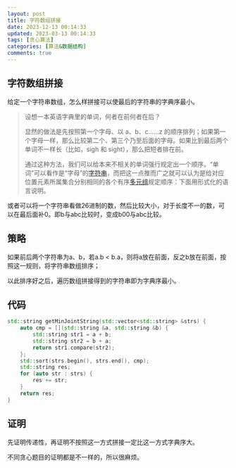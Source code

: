 ```yaml
---
layout: post
title: 字符数组拼接
date: 2023-12-13 00:14:33
updated: 2023-03-13 00:14:33
tags: [贪心算法]
categories: [算法&数据结构]
comments: true
---
```


## 字符数组拼接

给定一个字符串数组，怎么样拼接可以使最后的字符串的字典序最小。

> 设想一本英语字典里的单词，何者在前何者在后？
>
> 显然的做法是先按照第一个字母、以 a、b、c……z 的顺序排列；如果第一个字母一样，那么比较第二个、第三个乃至后面的字母。如果比到最后两个单词不一样长（比如，sigh 和 sight），那么把短者排在前。
>
> 通过这种方法，我们可以给本来不相关的单词强行规定出一个顺序。“单词”可以看作是“字母”的[字符串](https://baike.baidu.com/item/字符串?fromModule=lemma_inlink)，而把这一点推而广之就可以认为是给对应位置元素所属集合分别相同的各个有序[多元组](https://baike.baidu.com/item/多元组?fromModule=lemma_inlink)规定顺序：下面用形式化的语言说明。

或者可以将一个字符串看做26进制的数，然后比较大小，对于长度不一的数，可以在最后面补0。即b与abc比较时，变成b00与abc比较。

## 策略

如果前后两个字符串为a、b，若a.b < b.a，则将a放在前面，反之b放在前面，按照这一规则，将字符串数组排序；

以此排序好之后，遍历数组拼接得到的字符串即为字典序最小。

## 代码

```cpp
std::string getMinJointString(std::vector<std::string> &strs) {
	auto cmp = [](std::string &a, std::string &b) {
		std::string str1 = a + b;
		std::string str2 = b + a;
		return str1.compare(str2);
	};
	std::sort(strs.begin(), strs.end(), cmp);
	std::string res;
	for (auto str : strs) {
		res += str;
	}
	return res;
}
```

## 证明

先证明传递性，再证明不按照这一方式拼接一定比这一方式字典序大。

不同贪心题目的证明都是不一样的，所以很麻烦。
